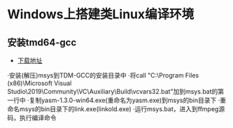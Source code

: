 # Windows上搭建类Linux编译环境

## 安装tmd64-gcc

* [下载地址](https://jmeubank.github.io/tdm-gcc/download/)

·安装(解压)msys到TDM-GCC的安装目录中
·将call "C:\Program Files (x86)\Microsoft Visual Studio\2019\Community\VC\Auxiliary\Build\vcvars32.bat"加到msys.bat的第一行中
·复制yasm-1.3.0-win64.exe(重命名为yasm.exe)到msys的bin目录下
·重命名msys的bin目录下的link.exe(linkold.exe)
·运行msys.bat，进入到ffmpeg源码，执行编译命令

